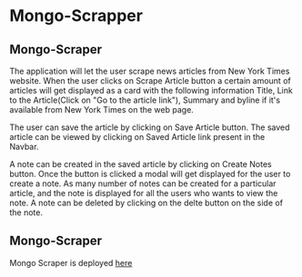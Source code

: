 # Mongo-Scrapper

## Mongo-Scraper

The application will let the user scrape news articles from New York Times website. When the user clicks on Scrape Article button a certain amount of articles will get displayed  as a card with the following information Title, Link to the Article(Click on "Go to the article link"), Summary and byline if it's available from New York Times on the web page. 

The user can save the article by clicking on Save Article button. The saved article can be viewed by clicking on Saved Article link present in the Navbar. 

A note can be created in the saved article by clicking on Create Notes button. Once the button is clicked a modal will get displayed for the user to create a note. As many number of notes can be created for a particular article, and the note is displayed for all the users who wants to view the note. A note can be deleted by clicking on the delte button on the side of the note.

## Mongo-Scraper

Mongo Scraper is deployed [here](https://secure-mountain-58307.herokuapp.com/)